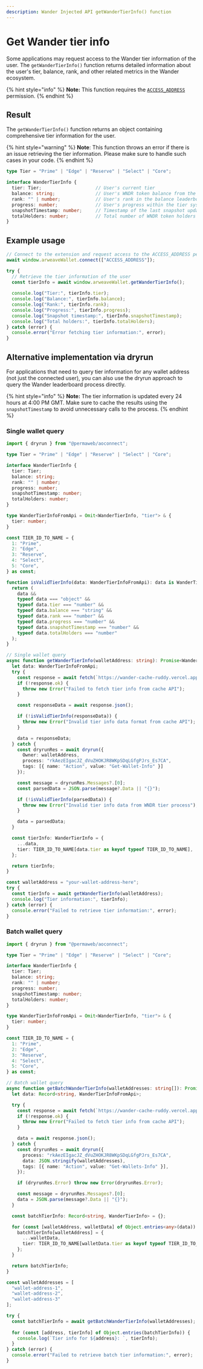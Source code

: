 ```yaml
---
description: Wander Injected API getWanderTierInfo() function
---
```


# Get Wander tier info

Some applications may request access to the Wander tier information of the user. The `getWanderTierInfo()` function returns detailed information about the user's tier, balance, rank, and other related metrics in the Wander ecosystem.

{% hint style="info" %}
**Note:** This function requires the [`ACCESS_ADDRESS`](connect.md#permissions) permission.
{% endhint %}

## Result

The `getWanderTierInfo()` function returns an object containing comprehensive tier information for the user.

{% hint style="warning" %}
**Note**: This function throws an error if there is an issue retrieving the tier information. Please make sure to handle such cases in your code.
{% endhint %}

```typescript
type Tier = "Prime" | "Edge" | "Reserve" | "Select" | "Core";

interface WanderTierInfo {
  tier: Tier;                    // User's current tier
  balance: string;               // User's WNDR token balance from the snapshot
  rank: "" | number;             // User's rank in the balance leaderboard (empty string if not ranked)
  progress: number;              // User's progress within the tier system (0-100)
  snapshotTimestamp: number;     // Timestamp of the last snapshot update (in milliseconds)
  totalHolders: number;          // Total number of WNDR token holders in the snapshot
}
```

## Example usage

```ts
// Connect to the extension and request access to the ACCESS_ADDRESS permission
await window.arweaveWallet.connect(["ACCESS_ADDRESS"]);

try {
  // Retrieve the tier information of the user
  const tierInfo = await window.arweaveWallet.getWanderTierInfo();
  
  console.log("Tier:", tierInfo.tier);
  console.log("Balance:", tierInfo.balance);
  console.log("Rank:", tierInfo.rank);
  console.log("Progress:", tierInfo.progress);
  console.log("Snapshot timestamp:", tierInfo.snapshotTimestamp);
  console.log("Total holders:", tierInfo.totalHolders);
} catch (error) {
  console.error("Error fetching tier information:", error);
}
```

## Alternative implementation via dryrun

For applications that need to query tier information for any wallet address (not just the connected user), you can also use the dryrun approach to query the Wander leaderboard process directly.

{% hint style="info" %}
**Note:** The tier information is updated every 24 hours at 4:00 PM GMT. Make sure to cache the results using the `snapshotTimestamp` to avoid unnecessary calls to the process.
{% endhint %}

### Single wallet query

```ts
import { dryrun } from "@permaweb/aoconnect";

type Tier = "Prime" | "Edge" | "Reserve" | "Select" | "Core";

interface WanderTierInfo {
  tier: Tier;                    
  balance: string;               
  rank: "" | number;             
  progress: number;              
  snapshotTimestamp: number;     
  totalHolders: number;          
}

type WanderTierInfoFromApi = Omit<WanderTierInfo, "tier"> & {
  tier: number;
}

const TIER_ID_TO_NAME = {
  1: "Prime",
  2: "Edge", 
  3: "Reserve",
  4: "Select",
  5: "Core",
} as const;

function isValidTierInfo(data: WanderTierInfoFromApi): data is WanderTierInfoFromApi {
  return (
    data &&
    typeof data === "object" &&
    typeof data.tier === "number" &&
    typeof data.balance === "string" &&
    typeof data.rank === "number" &&
    typeof data.progress === "number" &&
    typeof data.snapshotTimestamp === "number" &&
    typeof data.totalHolders === "number"
  );
}

// Single wallet query
async function getWanderTierInfo(walletAddress: string): Promise<WanderTierInfo> {
  let data: WanderTierInfoFromApi;
  try {
    const response = await fetch(`https://wander-cache-ruddy.vercel.app/api/tier-info?address=${walletAddress}`);
    if (!response.ok) {
      throw new Error("Failed to fetch tier info from cache API");
    }

    const responseData = await response.json();

    if (!isValidTierInfo(responseData)) {
      throw new Error("Invalid tier info data format from cache API");
    }

    data = responseData;
  } catch {
    const dryrunRes = await dryrun({
      Owner: walletAddress,
      process: "rkAezEIgacJZ_dVuZHOKJR8WKpSDqLGfgPJrs_Es7CA",
      tags: [{ name: "Action", value: "Get-Wallet-Info" }]
    });

    const message = dryrunRes.Messages?.[0];
    const parsedData = JSON.parse(message?.Data || "{}");

    if (!isValidTierInfo(parsedData)) {
      throw new Error("Invalid tier info data from WNDR tier process");
    }

    data = parsedData;
  }

  const tierInfo: WanderTierInfo = {
    ...data,
    tier: TIER_ID_TO_NAME[data.tier as keyof typeof TIER_ID_TO_NAME],
  };

  return tierInfo;
}

const walletAddress = "your-wallet-address-here";
try {
  const tierInfo = await getWanderTierInfo(walletAddress);
  console.log("Tier information:", tierInfo);
} catch (error) {
  console.error("Failed to retrieve tier information:", error);
}
```

### Batch wallet query

```ts
import { dryrun } from "@permaweb/aoconnect";

type Tier = "Prime" | "Edge" | "Reserve" | "Select" | "Core";

interface WanderTierInfo {
  tier: Tier;                    
  balance: string;               
  rank: "" | number;             
  progress: number;              
  snapshotTimestamp: number;     
  totalHolders: number;          
}

type WanderTierInfoFromApi = Omit<WanderTierInfo, "tier"> & {
  tier: number;
}

const TIER_ID_TO_NAME = {
  1: "Prime",
  2: "Edge", 
  3: "Reserve",
  4: "Select",
  5: "Core",
} as const;

// Batch wallet query
async function getBatchWanderTierInfo(walletAddresses: string[]): Promise<Record<string, WanderTierInfo>> {
  let data: Record<string, WanderTierInfoFromApi>;

  try {
    const response = await fetch(`https://wander-cache-ruddy.vercel.app/api/tier-info?addresses=${walletAddresses.join(",")}`);
    if (!response.ok) {
      throw new Error("Failed to fetch tier info from cache API");
    }

    data = await response.json();
  } catch {
    const dryrunRes = await dryrun({
      process: "rkAezEIgacJZ_dVuZHOKJR8WKpSDqLGfgPJrs_Es7CA",
      data: JSON.stringify(walletAddresses),
      tags: [{ name: "Action", value: "Get-Wallets-Info" }],
    });

    if (dryrunRes.Error) throw new Error(dryrunRes.Error);

    const message = dryrunRes.Messages?.[0];
    data = JSON.parse(message?.Data || "{}");
  }

  const batchTierInfo: Record<string, WanderTierInfo> = {};

  for (const [walletAddress, walletData] of Object.entries<any>(data)) {
    batchTierInfo[walletAddress] = {
      ...walletData,
      tier: TIER_ID_TO_NAME[walletData.tier as keyof typeof TIER_ID_TO_NAME],
    };
  }

  return batchTierInfo;
}

const walletAddresses = [
  "wallet-address-1",
  "wallet-address-2", 
  "wallet-address-3"
];

try {
  const batchTierInfo = await getBatchWanderTierInfo(walletAddresses);
  
  for (const [address, tierInfo] of Object.entries(batchTierInfo)) {
    console.log(`Tier info for ${address}: `, tierInfo);
  }
} catch (error) {
  console.error("Failed to retrieve batch tier information:", error);
}
```
